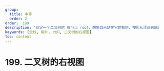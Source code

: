 ```yaml
---
group:
  title: 中等
  order: 2
order:  199
description: '给定一个二叉树的 根节点 root，想象自己站在它的右侧，按照从顶部到底部的顺序，返回从右侧所能看到的节点值。'
keywords: [全栈, 紫升, 力扣, 二叉树的右视图]
toc: content
---
```


# 199. 二叉树的右视图
